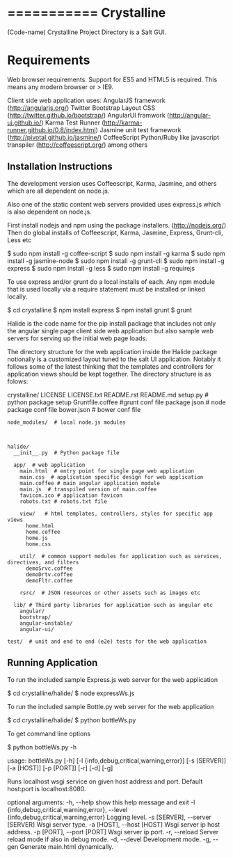===========
Crystalline
===========

(Code-name) Crystalline Project Directory is a Salt GUI.

Requirements
============

Web browser requirements.
Support for ES5 and HTML5 is required. This means any modern browser or > IE9.

Client side web application uses: 
AngularJS framework (http://angularjs.org/) 
Twitter Bootstrap Layout CSS (http://twitter.github.io/bootstrap/)
AngularUI framwork (http://angular-ui.github.io/)
Karma Test Runner (http://karma-runner.github.io/0.8/index.html)
Jasmine unit test framework (http://pivotal.github.io/jasmine/)
CoffeeScript Python/Ruby like javascript transpiler (http://coffeescript.org/)
among others


Installation Instructions
--------------------------

The development version uses Coffeescript, Karma, Jasmine, and others which are all
dependent on node.js.

Also one of the static content web servers provided uses express.js which is
also dependent on node.js.

First install nodejs and npm  using the package installers. (http://nodejs.org/)
Then do global installs of Coffeescript, Karma, Jasmine, Express, Grunt-cli, Less etc

  $ sudo npm install -g coffee-script
  $ sudo npm install -g karma
  $ sudo npm install -g jasmine-node
  $ sudo npm install -g grunt-cli
  $ sudo npm install -g express
  $ sudo npm install -g less
  $ sudo npm install -g requirejs


To use express and/or grunt do a local installs of each. Any npm module that is
used locally via a require statement must be installed or linked locally.

  $ cd crystalline
  $ npm install express
  $ npm install grunt
  $ grunt
  
Halide is the code name for the pip install package that includes not only the angular 
single page client side web application but also sample web servers for serving 
up the initial web page loads. 

The directory structure for the web application inside the Halide package 
notionally is a customized layout tuned to the salt UI application. Notably it
follows some of the  latest thinking that the templates and controllers for 
application views should be kept together.  The directory structure is as folows:


  crystalline/
    LICENSE
    LICENSE.txt
    README.rst
    README.md
    setup.py  # python package setup
    Gruntfile.coffee #grunt conf file
    package.json # node package conf file
    bower.json # bower conf file
    
    node_modules/  # local node.js modules
  
  
  
    halide/
      __init__.py  # Python package file
  
      app/  # web application
        main.html  # entry point for single page web application
        main.css  # application specific design for web application
        main.coffee # main angular application module
        main.js  # transpiled version of main.coffee
        favicon.ico # application favicon
        robots.txt # robots.txt file
    
        view/   # html templates, controllers, styles for specific app views
          home.html
          home.coffee
          home.js
          home.css
    
        util/  # common support modules for application such as services, directives, and filters
          demoSrvc.coffee
          demoDrtv.coffee
          demoFltr.coffee
    
        rsrc/  # JSON resources or other assets such as images etc
  
      lib/ # Third party libraries for application such as angular etc
        angular/
        bootstrap/
        angular-unstable/
        angular-ui/
  
    test/  # unit and end to end (e2e) tests for the web application

Running Application
-------------------

To run the included sample Express.js web server for the web application

  $ cd crystalline/halide/
  $ node expressWs.js
  

To run the included sample Bottle.py web server for the web application

  $ cd crystalline/halide/
  $ python bottleWs.py
  
To get command line options

  $ python bottleWs.py -h
  
  usage: bottleWs.py [-h] [-l {info,debug,critical,warning,error}] [-s [SERVER]]
                   [-a [HOST]] [-p [PORT]] [-r] [-d] [-g]

  Runs localhost wsgi service on given host address and port. Default host:port
  is localhost:8080.
  
  optional arguments:
    -h, --help            show this help message and exit
    -l {info,debug,critical,warning,error}, --level {info,debug,critical,warning,error}
                          Logging level.
    -s [SERVER], --server [SERVER]
                          Wsgi server type.
    -a [HOST], --host [HOST]
                          Wsgi server ip host address.
    -p [PORT], --port [PORT]
                          Wsgi server ip port.
    -r, --reload          Server reload mode if also in debug mode.
    -d, --devel           Development mode.
    -g, --gen             Generate main.html dynamically.

